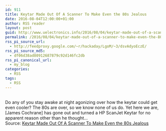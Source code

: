 ```yaml
---
id: 911
title: Keytar Made Out Of A Scanner To Make Even the 80s Jealous
date: 2016-08-04T12:00:00+01:00
author: RSS reader
layout: post
guid: http://www.uelectronics.info/2016/08/04/keytar-made-out-of-a-scanner-to-make-even-the-80s-jealous/
permalink: /2016/08/04/keytar-made-out-of-a-scanner-to-make-even-the-80s-jealous/
rss_pi_source_url:
  - http://feedproxy.google.com/~r/hackaday/LgoM/~3/dsvAdyoEczE/
rss_pi_source_md5:
  - df06d38ad80912687879c92d146fc2db
rss_pi_canonical_url:
  - my_blog
categories:
  - RSS
tags:
  - RSS
---
```

&#013;  
Do any of you stay awake at night agonizing over how the keytar could get even cooler? The 80s are over, so we know none of us do. Yet here we are, [James Cochrane] has gone out and turned a HP ScanJet Keytar for no apparent reason other than he thought…&#013;  
Source: <a href="http://feedproxy.google.com/~r/hackaday/LgoM/~3/dsvAdyoEczE/" target="_blank">Keytar Made Out Of A Scanner To Make Even the 80s Jealous</a>